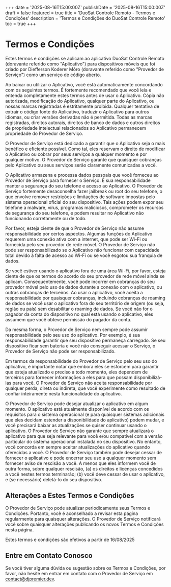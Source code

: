 +++
date = '2025-08-16T15:00:00Z'
publishDate = '2025-08-16T15:00:00Z'
draft = false
featured = true
title = 'DuoSat Controle Remoto - Termos e Condições'
description = 'Termos e Condições do DuoSat Controle Remoto'
toc = true
+++

# Termos e Condições

Estes termos e condições se aplicam ao aplicativo DuoSat Controle Remoto (doravante referido como "Aplicativo") para dispositivos móveis que foi criado por Diefferson Koderer Môro (doravante referido como "Provedor de Serviço") como um serviço de código aberto.

Ao baixar ou utilizar o Aplicativo, você está automaticamente concordando com os seguintes termos. É fortemente recomendado que você leia e entenda completamente estes termos antes de usar o Aplicativo. Cópia não autorizada, modificação do Aplicativo, qualquer parte do Aplicativo, ou nossas marcas registradas é estritamente proibida. Qualquer tentativa de extrair o código fonte do Aplicativo, traduzir o Aplicativo para outros idiomas, ou criar versões derivadas não é permitida. Todas as marcas registradas, direitos autorais, direitos de banco de dados e outros direitos de propriedade intelectual relacionados ao Aplicativo permanecem propriedade do Provedor de Serviço.

O Provedor de Serviço está dedicado a garantir que o Aplicativo seja o mais benéfico e eficiente possível. Como tal, eles reservam o direito de modificar o Aplicativo ou cobrar por seus serviços a qualquer momento e por qualquer motivo. O Provedor de Serviço garante que quaisquer cobranças pelo Aplicativo ou seus serviços serão claramente comunicadas a você.

O Aplicativo armazena e processa dados pessoais que você forneceu ao Provedor de Serviço para fornecer o Serviço. É sua responsabilidade manter a segurança do seu telefone e acesso ao Aplicativo. O Provedor de Serviço fortemente desaconselha fazer jailbreak ou root do seu telefone, o que envolve remover restrições e limitações de software impostas pelo sistema operacional oficial do seu dispositivo. Tais ações podem expor seu telefone a malware, vírus, programas maliciosos, comprometer os recursos de segurança do seu telefone, e podem resultar no Aplicativo não funcionando corretamente ou de todo.

Por favor, esteja ciente de que o Provedor de Serviço não assume responsabilidade por certos aspectos. Algumas funções do Aplicativo requerem uma conexão ativa com a internet, que pode ser Wi-Fi ou fornecida pelo seu provedor de rede móvel. O Provedor de Serviço não pode ser responsabilizado se o Aplicativo não funcionar com capacidade total devido à falta de acesso ao Wi-Fi ou se você esgotou sua franquia de dados.

Se você estiver usando o aplicativo fora de uma área Wi-Fi, por favor, esteja ciente de que os termos do acordo do seu provedor de rede móvel ainda se aplicam. Consequentemente, você pode incorrer em cobranças do seu provedor móvel pelo uso de dados durante a conexão com o aplicativo, ou outras cobranças de terceiros. Ao usar o aplicativo, você aceita a responsabilidade por quaisquer cobranças, incluindo cobranças de roaming de dados se você usar o aplicativo fora do seu território de origem (ou seja, região ou país) sem desabilitar o roaming de dados. Se você não for o pagador da conta do dispositivo no qual está usando o aplicativo, eles assumem que você obteve permissão do pagador da conta.

Da mesma forma, o Provedor de Serviço nem sempre pode assumir responsabilidade pelo seu uso do aplicativo. Por exemplo, é sua responsabilidade garantir que seu dispositivo permaneça carregado. Se seu dispositivo ficar sem bateria e você não conseguir acessar o Serviço, o Provedor de Serviço não pode ser responsabilizado.

Em termos da responsabilidade do Provedor de Serviço pelo seu uso do aplicativo, é importante notar que embora eles se esforcem para garantir que esteja atualizado e preciso a todo momento, eles dependem de terceiros para fornecer informações a eles para que possam disponibilizá-las para você. O Provedor de Serviço não aceita responsabilidade por qualquer perda, direta ou indireta, que você experimente como resultado de confiar inteiramente nesta funcionalidade do aplicativo.

O Provedor de Serviço pode desejar atualizar o aplicativo em algum momento. O aplicativo está atualmente disponível de acordo com os requisitos para o sistema operacional (e para quaisquer sistemas adicionais que eles decidam estender a disponibilidade do aplicativo) podem mudar, e você precisará baixar as atualizações se quiser continuar usando o aplicativo. O Provedor de Serviço não garante que sempre atualizará o aplicativo para que seja relevante para você e/ou compatível com a versão particular do sistema operacional instalada no seu dispositivo. No entanto, você concorda em sempre aceitar atualizações do aplicativo quando oferecidas a você. O Provedor de Serviço também pode desejar cessar de fornecer o aplicativo e pode encerrar seu uso a qualquer momento sem fornecer aviso de rescisão a você. A menos que eles informem você de outra forma, sobre qualquer rescisão, (a) os direitos e licenças concedidos a você nestes termos terminarão; (b) você deve cessar de usar o aplicativo, e (se necessário) deletá-lo do seu dispositivo.

## Alterações a Estes Termos e Condições

O Provedor de Serviço pode atualizar periodicamente seus Termos e Condições. Portanto, você é aconselhado a revisar esta página regularmente para quaisquer alterações. O Provedor de Serviço notificará você sobre quaisquer alterações publicando os novos Termos e Condições nesta página.

Estes termos e condições são efetivos a partir de 16/08/2025

## Entre em Contato Conosco

Se você tiver alguma dúvida ou sugestão sobre os Termos e Condições, por favor, não hesite em entrar em contato com o Provedor de Serviço em contact@djpremier.dev.

